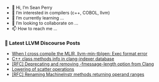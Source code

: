 - 👋 Hi, I’m Sean Perry
- 👀 I’m interested in compilers (c++, COBOL, llvm)
- 🌱 I’m currently learning ...
- 💞️ I’m looking to collaborate on ...
- 📫 How to reach me ...

<!---
s66perry/s66perry is a ✨ special ✨ repository because its `README.md` (this file) appears on your GitHub profile.
You can click the Preview link to take a look at your changes.
--->
### 📕 Latest LLVM Discourse Posts

<!-- DISCOURSE-LLVM:START -->
- [When I cross compile the MLIR, llvm-min-tblgen: Exec format error](https://discourse.llvm.org/t/when-i-cross-compile-the-mlir-llvm-min-tblgen-exec-format-error/70762#post_2)
- [C++ class methods info in clang-indexer database](https://discourse.llvm.org/t/c-class-methods-info-in-clang-indexer-database/70764#post_2)
- [[RFC] Deprecating and removing -fmessage-length option from Clang](https://discourse.llvm.org/t/rfc-deprecating-and-removing-fmessage-length-option-from-clang/70759#post_2)
- [Lowering of scatter operations](https://discourse.llvm.org/t/lowering-of-scatter-operations/70535#post_3)
- [[RFC] Renaming MachineInstr methods returning operand ranges](https://discourse.llvm.org/t/rfc-renaming-machineinstr-methods-returning-operand-ranges/70756#post_2)
<!-- DISCOURSE-LLVM:END -->
